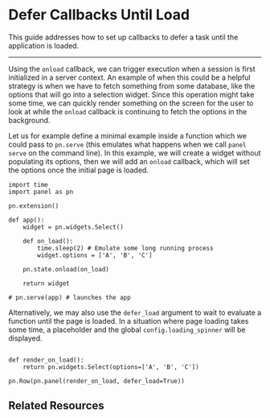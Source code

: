 # Defer Callbacks Until Load

This guide addresses how to set up callbacks to defer a task until the application is loaded.

---

Using the `onload` callback, we can trigger execution when a session is first initialized in a server context. An example of when this could be a helpful strategy is when we have to fetch something from some database, like the options that will go into a selection widget. Since this operation might take some time, we can quickly render something on the screen for the user to look at while the `onload` callback is continuing to fetch the options in the background.

Let us for example define a minimal example inside a function which we could pass to `pn.serve` (this emulates what happens when we call `panel serve` on the command line). In this example, we will create a widget without populating its options, then we will add an `onload` callback, which will set the options once the initial page is loaded.

```{pyodide}
import time
import panel as pn

pn.extension()

def app():
    widget = pn.widgets.Select()

    def on_load():
        time.sleep(2) # Emulate some long running process
        widget.options = ['A', 'B', 'C']

    pn.state.onload(on_load)

    return widget

# pn.serve(app) # launches the app
```

Alternatively, we may also use the `defer_load` argument to wait to evaluate a function until the page is loaded. In a situation where page loading takes some time, a placeholder and the global `config.loading_spinner` will be displayed.

```{pyodide}

def render_on_load():
    return pn.widgets.Select(options=['A', 'B', 'C'])

pn.Row(pn.panel(render_on_load, defer_load=True))
```

## Related Resources
